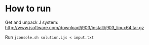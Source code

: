 # How to run

Get and unpack J system:
http://www.jsoftware.com/download/j903/install/j903_linux64.tar.gz

Run `jconsole.sh solution.ijs < input.txt`
